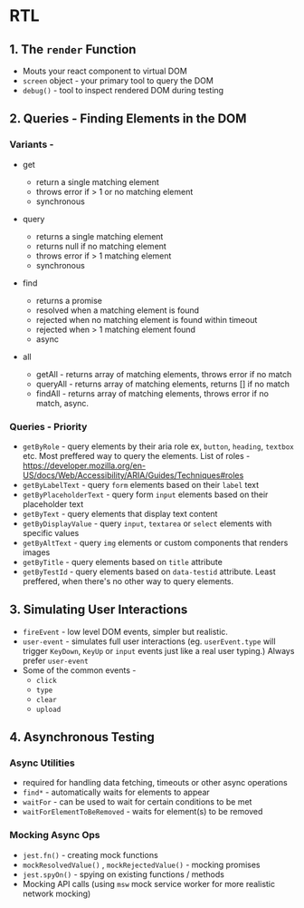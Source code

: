 # RTL

## 1. The `render` Function
- Mouts your react component to virtual DOM
- `screen` object - your primary tool to query the DOM
- `debug()` - tool to inspect rendered DOM during testing 

## 2. Queries - Finding Elements in the DOM
### Variants -
- get
    - return a single matching element
    - throws error if > 1 or no matching element
    - synchronous

- query
    - returns a single matching element
    - returns null if no matching element
    - throws error if > 1 matching element
    - synchronous

- find
    - returns a promise
    - resolved when a matching element is found
    - rejected when no matching element is found within timeout
    - rejected when > 1 matching element found
    - async

- all
    - getAll - returns array of matching elements, throws error if no match
    - queryAll - returns array of matching elements, returns [] if no match
    - findAll - returns array of matching elements, throws error if no match, async.

### Queries - Priority
- `getByRole` - query elements by their aria role ex, `button`, `heading`, `textbox` etc. Most preffered way to query the elements. List of roles - https://developer.mozilla.org/en-US/docs/Web/Accessibility/ARIA/Guides/Techniques#roles
- `getByLabelText` - query `form` elements based on their `label` text
- `getByPlaceholderText` - query form `input` elements based on their placeholder text
- `getByText` - query elements that display text content
- `getByDisplayValue` - query `input`, `textarea` or `select` elements with specific values
- `getByAltText` - query `img` elements or custom components that renders images
- `getByTitle` - query elements based on `title` attribute
- `getByTestId` - query elements based on `data-testid` attribute. Least preffered, when there's no other way to query elements.

## 3. Simulating User Interactions
- `fireEvent` - low level DOM events, simpler but realistic.
- `user-event` - simulates full user interactions (eg. `userEvent.type` will trigger `KeyDown`, `KeyUp` or `input` events just like a real user typing.) Always prefer `user-event`
- Some of the common events -
    - `click`
    - `type`
    - `clear`
    - `upload`

## 4. Asynchronous Testing
### Async Utilities
- required for handling data fetching, timeouts or other async operations
- `find*` - automatically waits for elements to appear
- `waitFor` - can be used to wait for certain conditions to be met
- `waitForElementToBeRemoved` - waits for element(s) to be removed

### Mocking Async Ops
- `jest.fn()` - creating mock functions
- `mockResolvedValue()` , `mockRejectedValue()` - mocking promises
- `jest.spyOn()` - spying on existing functions / methods
- Mocking API calls (using `msw` mock service worker for more realistic network mocking)